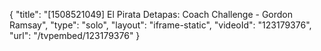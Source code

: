 {
    "title": "[1508521049] El Pirata Detapas: Coach Challenge - Gordon Ramsay",
    "type": "solo",
    "layout": "iframe-static",
    "videoId": "123179376",
    "url": "\/tvpembed\/123179376"
}